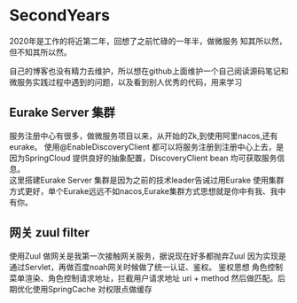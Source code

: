 # SecondYears

2020年是工作的将近第二年，回想了之前忙碌的一年半，做微服务 知其所以然，但不知其所以然。

自己的博客也没有精力去维护，所以想在github上面维护一个自己阅读源码笔记和微服务实践过程中遇到的问题，以及看到别人优秀的代码，用来学习</br>
## Eurake Server 集群
服务注册中心有很多，做微服务项目以来，从开始的Zk,到使用阿里nacos,还有eurake。
使用@EnableDiscoveryClient 都可以将服务注册到注册中心上去，是因为SpringCloud 提供良好的抽象配置，DiscoveryClient bean 均可获取服务信息。</br>
这里搭建Eurake Server 集群是因为之前的技术leader告诫过用Eurake 使用集群方式更好，单个Eurake远远不如nacos,Eurake集群方式思想就是你中有我、我中有你。

## 网关 zuul filter
使用Zuul 做网关是我第一次接触网关服务，据说现在好多都抛弃Zuul 因为实现是通过Servlet，再做百度noah网关时候做了统一认证、鉴权。
鉴权思想 角色控制菜单渲染、角色控制请求地址，拦截用户请求地址 uri + method 然后做匹配。后期优化使用SpringCache 对权限点做缓存</br>
